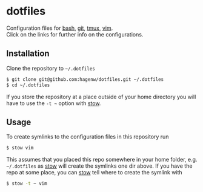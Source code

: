 # dotfiles

Configuration files for
[bash](./bash),
[git](./git),
[tmux](./tmux),
[vim](./vim).  
Click on the links
for further info
on the configurations.


## Installation

Clone the repository to `~/.dotfiles`

```bash
$ git clone git@github.com:hagenw/dotfiles.git ~/.dotfiles
$ cd ~/.dotfiles
```

If you store the repository at a place outside of your home directory
you will have to use the `-t ~` option with [stow].

[stow]: https://www.gnu.org/software/stow/


## Usage

To create symlinks to the configuration files in this repository run

```bash
$ stow vim
```

This assumes that you placed this repo somewhere in your home folder,
e.g. `~/.dotfiles`
as [stow] will create the symlinks one dir above.
If you have the repo at some place,
you can [stow] tell where to create the symlink with

```bash
$ stow -t ~ vim
```
